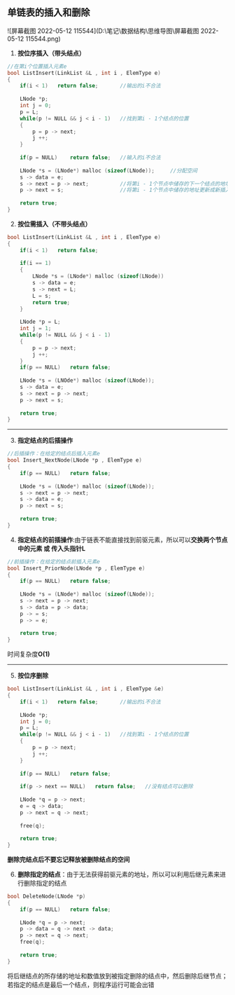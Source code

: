 ## 单链表的插入和删除

![屏幕截图 2022-05-12 115544](D:\笔记\数据结构\思维导图\屏幕截图 2022-05-12 115544.png)

1. **按位序插入（带头结点）**

```c
//在第i个位置插入元素e
bool ListInsert(LinkList &L , int i , ElemType e)
{
    if(i < 1)	return false;		//输出的i不合法
    
    LNode *p;
    int j = 0;
    p = L;
    while(p != NULL && j < i - 1)	//找到第i - 1个结点的位置
    {
        p = p -> next;
    	j ++;
    }
    
    if(p = NULL)	return false;	//输入的i不合法
    
    LNode *s = (LNode*) malloc (sizeof(LNode));		//分配空间
    s -> data = e;
    s -> next = p -> next;			//将第i - 1个节点中储存的下一个结点的地址赋给新插入节点
    p -> next = s;					//将第i - 1个节点中储存的地址更新成新插入结点的地址
    
    return true;
}
```

2. **按位需插入（不带头结点）**

```c
bool ListInsert(LinkList &L , int i , ElemType e)
{
    if(i < 1)	return false;
    
    if(i == 1)
    {
        LNode *s = (LNode*) malloc (sizeof(LNode))
        s -> data = e;
        s -> next = L;
        L = s;
        return true;
    }
    
    LNode *p = L;
    int j = 1;
    while(p != NULL && j < i - 1)
    {
        p = p -> next;
        j ++;
	}
    if(p == NULL)	return false;
    
    LNode *s = (LNOde*) malloc (sizeof(LNode));
    s -> data = e;
    s -> next = p -> next;
    p -> next = s;
    
    return true;
}
```



---



3. **指定结点的后插操作**

```c
//后插操作：在给定的结点后插入元素e
bool Insert_NextNode(LNode *p , ElemType e)
{
    if(p == NULL)	return false;
    
    LNode *s = (LNode*) malloc (sizeof(LNode));
    s -> next = p -> next;
    s -> data = e;
    p -> next = s;
    
    return true;
}
```



4. **指定结点的前插操作**:由于链表不能直接找到前驱元素，所以可以**交换两个节点中的元素 或 传入头指针L**

```c
//前插操作：在给定的结点前插入元素e
bool Insert_PriorNode(LNode *p , ElemType e)
{	
    if(p == NULL)	return false;
    
    LNode *s = (LNode*) malloc (sizeof(LNode));
    s -> next = p -> next;
    s -> data = p -> data;
    p -> = s;
    p -> = e;
    
    return true;
}
```

时间复杂度**O(1)**



---



5. **按位序删除**

```c
bool ListInsert(LinkList &L , int i , ElemType &e)
{
    if(i < 1)	return false;		//输出的i不合法
    
    LNode *p;
    int j = 0;
    p = L;
    while(p != NULL && j < i - 1)	//找到第i - 1个结点的位置
    {
        p = p -> next;
    	j ++;
    }
    
    if(p == NULL)	return false;
    
    if(p -> next == NULL)	return false;	//没有结点可以删除
    
    LNode *q = p -> next;
    e = q -> data;
    p -> next = q -> next;
    
    free(q);
    
    return true;
}
```

**删除完结点后不要忘记释放被删除结点的空间**



6. **删除指定的结点**：由于无法获得前驱元素的地址，所以可以利用后继元素来进行删除指定的结点

```c
bool DeleteNode(LNode *p)
{
    if(p == NULL)	return false;
    
    LNode *q = p -> next;
    p -> data = q -> next -> data;
    p -> next = q -> next;
    free(q);
    
    return true;
}
```

将后继结点的所存储的地址和数值放到被指定删除的结点中，然后删除后继节点；若指定的结点是最后一个结点，则程序运行可能会出错